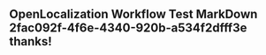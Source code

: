 <properties
ms.topic="hero-topic"
ms.test1="hero-topic"
ms.test2="test"/>

## OpenLocalization Workflow Test MarkDown 2fac092f-4f6e-4340-920b-a534f2dfff3e thanks!
